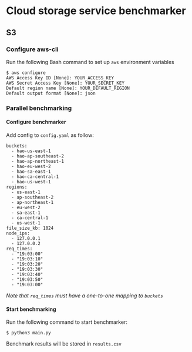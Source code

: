 # Cloud storage service benchmarker
## S3
### Configure aws-cli
Run the following Bash command to set up `aws` environment variables

```
$ aws configure
AWS Access Key ID [None]: YOUR_ACCESS_KEY
AWS Secret Access Key [None]: YOUR_SECRET_KEY
Default region name [None]: YOUR_DEFAULT_REGION
Default output format [None]: json
```
### Parallel benchmarking
#### Configure benchmarker
Add config to `config.yaml` as follow:
```
buckets: 
  - hao-us-east-1
  - hao-ap-southeast-2
  - hao-ap-northeast-1
  - hao-eu-west-2
  - hao-sa-east-1
  - hao-ca-central-1
  - hao-us-west-1
regions:
  - us-east-1
  - ap-southeast-2
  - ap-northeast-1
  - eu-west-2
  - sa-east-1
  - ca-central-1
  - us-west-1
file_size_kb: 1024
node_ips:
  - 127.0.0.1
  - 127.0.0.2
req_times:
  - "19:03:00"
  - "19:03:10"
  - "19:03:20"
  - "19:03:30"
  - "19:03:40"
  - "19:03:50"
  - "19:03:00"
```
*Note that `req_times` must have a one-to-one mapping to `buckets`* 
#### Start benchmarking
Run the following command to start benchmarker:
```
$ python3 main.py
```
Benchmark results will be stored in `results.csv`



